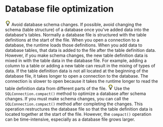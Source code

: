 # Database file optimization

![](../img/tip_help.png) Avoid database schema changes. If possible, avoid
changing the schema (table structure) of a database once you've added data into
the database's tables. Normally a database file is structured with the table
definitions at the start of the file. When you open a connection to a database,
the runtime loads those definitions. When you add data to database tables, that
data is added to the file after the table definition data. However, if you make
schema changes, the new table definition data is mixed in with the table data in
the database file. For example, adding a column to a table or adding a new table
can result in the mixing of types of data. If the table definition data is not
all located at the beginning of the database file, it takes longer to open a
connection to the database. The connection is slower to open because it takes
the runtime longer to read the table definition data from different parts of the
file. ![](../img/tip_help.png) Use the `SQLConnection.compact()` method to
optimize a database after schema changes. If you must make schema changes, you
can call the `SQLConnection.compact()` method after completing the changes. This
operation restructures the database file so that the table definition data is
located together at the start of the file. However, the `compact()` operation
can be time-intensive, especially as a database file grows larger.
